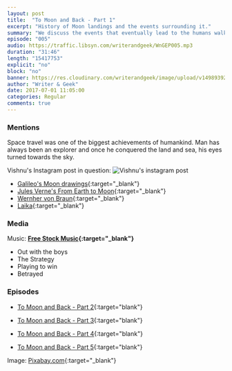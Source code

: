 ```yaml
---
layout: post
title:  "To Moon and Back - Part 1"
excerpt: "History of Moon landings and the events surrounding it."
summary: "We discuss the events that eventually lead to the humans walking on Moon."
episode: "005"
audio: https://traffic.libsyn.com/writerandgeek/WnGEP005.mp3
duration: "31:46"
length: "15417753"
explicit: "no"
block: "no"
banner: https://res.cloudinary.com/writerandgeek/image/upload/v1498939258/moon.jpg
author: "Writer & Geek"
date: 2017-07-01 11:05:00
categories: Regular
comments: true
---
```



### Mentions
Space travel was one of the biggest achievements of humankind. Man has always been an explorer and once he conquered the land and sea, his eyes turned towards the sky.

Vishnu's Instagram post in question:
![Vishnu's instagram post](http://res.cloudinary.com/writerandgeek/image/upload/v1498965021/insta_space.jpg)

- [Galileo's Moon drawings](https://en.wikipedia.org/wiki/Sidereus_Nuncius#Moon){:target="_blank"}
- [Jules Verne's From Earth to Moon](https://en.wikipedia.org/wiki/From_the_Earth_to_the_Moon){:target="_blank"}
- [Wernher von Braun](https://en.wikipedia.org/wiki/Wernher_von_Braun){:target="_blank"}
- [Laika](https://en.wikipedia.org/wiki/Laika){:target="_blank"}

### Media
Music: **[Free Stock Music](https://www.freestockmusic.com){:target="_blank"}**
- Out with the boys
- The Strategy
- Playing to win
- Betrayed

### Episodes
- [To Moon and Back - Part 2](https://writerandgeek.com/006-to-moon-and-back-2/){:target="blank"}

- [To Moon and Back - Part 3](https://writerandgeek.com/011-to-moon-and-back-3/){:target="blank"}

- [To Moon and Back - Part 4](https://writerandgeek.com/023-to-moon-and-back-4/){:target="blank"}

- [To Moon and Back - Part 5](https://writerandgeek.com/030-to-moon-and-back-5/){:target="blank"}

Image: [Pixabay.com](https://pixabay.com/en/apollo-moon-landing-nasa-usa-148722/){:target="_blank"}